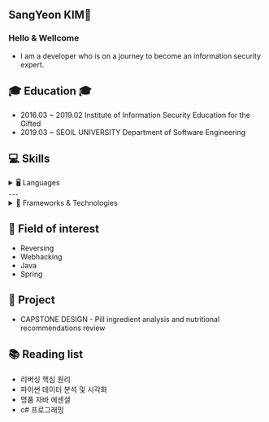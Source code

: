 ## SangYeon KIM👋
### Hello & Wellcome
* I am a developer who is on a journey to become an information security expert.

## 🎓 Education 🎓
* 2016.03 ~ 2019.02 Institute of Information Security Education for the Gifted 
* 2019.03 ~ SEOIL UNIVERSITY Department of Software Engineering
## 💻 Skills
<details>
<summary>🖥️ Languages</summary>
&emsp;<details>
&emsp;<summary><img src="https://cdn.jsdelivr.net/gh/devicons/devicon/icons/java/java-original.svg" width="20"/> Java</summary>
객체지향 언어로 웹, 서버, 모바일(안드로이드) 개발에 널리 사용됩니다.
</details>
&emsp;<details>
&emsp;<summary><img src="https://cdn.jsdelivr.net/gh/devicons/devicon/icons/csharp/csharp-original.svg" width="20"/> C#</summary>
</details>
&emsp;<details>
<summary><img src="https://cdn.jsdelivr.net/gh/devicons/devicon/icons/linux/linux-original.svg" width="20"/> Assembly</summary>
&emsp;CPU 명령어 수준의 저수준 언어로, 하드웨어 제어와 성능 최적화에 사용됩니다.  
&emsp;(Assembly는 고유 로고가 없어서 Linux 로고로 대체)
</details>
</details>
---
<details>
<summary>🧰 Frameworks & Technologies</summary>
&emsp;<details>
<summary><img src="https://cdn.jsdelivr.net/gh/devicons/devicon/icons/spring/spring-original.svg" width="20"/> Spring</summary>
&emsp;Java 기반의 강력한 웹 프레임워크로, MVC 아키텍처, 의존성 주입(DI), 보안, 트랜잭션 관리 등을 지원합니다.
</details>
&emsp;<details>
<summary><img src="https://cdn.jsdelivr.net/gh/devicons/devicon/icons/nodejs/nodejs-original.svg" width="20"/> Node.js</summary>
&emsp;JavaScript 기반의 서버 사이드 런타임 환경으로, 비동기 I/O 처리에 강하고 REST API 서버 구축에 많이 사용됩니다.
</details>
</details>

## 🔎 Field of interest
* Reversing
* Webhacking
* Java
* Spring

## 📁 Project
* CAPSTONE DESIGN - Pill ingredient analysis and nutritional recommendations review

## 📚 Reading list
* 리버싱 핵심 원리
* 파이썬 데이터 분석 및 시각화
* 명품 자바 에센셜
* c# 프로그래밍

